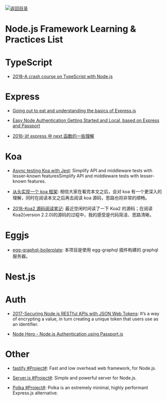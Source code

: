 [![返回目录](https://user-images.githubusercontent.com/5803001/38079637-ff0abcf0-3371-11e8-9b76-ad651620afc7.jpg)](https://github.com/wx-chevalier/Awesome-Lists)

# Node.js Framework Learning & Practices List

# TypeScript

- [2018-A crash course on TypeScript with Node.js](https://blog.sourcerer.io/a-crash-course-on-typescript-with-node-js-2c376285afe1)

# Express

- [Going out to eat and understanding the basics of Express.js](https://parg.co/UKZ)

- [Easy Node Authentication Getting Started and Local, based on Express and Passport](https://scotch.io/tutorials/easy-node-authentication-setup-and-local)

- [2016-对 express 中 next 函数的一些理解](https://cnodejs.org/topic/5757e80a8316c7cb1ad35bab)

# Koa

- [Async testing Koa with Jest](https://hackernoon.com/async-testing-koa-with-jest-1b6e84521b71?source=linkShare-fe48c4221a4c-1508838328): Simplify API and middleware tests with lesser-known featuresSimplify API and middleware tests with lesser-known features.

- [从头实现一个 koa 框架](https://zhuanlan.zhihu.com/p/35040744): 相信大家在看完本文之后，会对 koa 有一个更深入的理解，同时在阅读本文之后再去阅读 koa 源码，思路也将非常的顺畅。

- [2018-Koa2 源码阅读笔记](https://mrsunny123.github.io/2017/06/21/Koa2-Code): 最近空闲时间读了一下 Koa2 的源码；在阅读 Koa2(version 2.2.0)的源码的过程中，我的感受是代码简洁、思路清晰。

# Eggjs

- [egg-graphql-boilerplate](https://github.com/freebyron/egg-graphql-boilerplate): 本项目是使用 egg-graphql 插件构建的 graphql 服务器。

# Nest.js

# Auth

- [2017-Securing Node.js RESTful APIs with JSON Web Tokens](https://medium.freecodecamp.org/securing-node-js-restful-apis-with-json-web-tokens-9f811a92bb52): It’s a way of encrypting a value, in turn creating a unique token that users use as an identifier.

- [Node Hero - Node.js Authentication using Passport.js](https://parg.co/UqY)

# Other

- [fastify #Project#](https://github.com/fastify/fastify): Fast and low overhead web framework, for Node.js.

- [Server.js #Project#](https://github.com/franciscop/server): Simple and powerful server for Node.js.

- [Polka #Project#](https://github.com/lukeed/polka): Polka is an extremely minimal, highly performant Express.js alternative.
